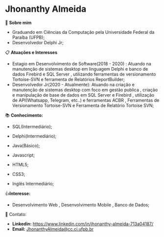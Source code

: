 # Jhonanthy Almeida

:scroll:  **Sobre mim** 

 -	Graduando em Ciências da Computação pela Universidade Federal da Paraíba (UFPB);
 -	Desenvolvedor Delphi Jr;

:clipboard: **Atuações e Interesses**

   -	Estagio em Desenvolvimento de Software(2018 - 2020) : Atuando na manutenção de sistemas desktop em linguagem Delphi e banco de dados Firebird e SQL Server , utilizando ferramentas de versionamento Tortoise-SVN e ferramenta de Relatórios ReportBuilder;
   -	Desenvolvedor Jr(2020 - Atualmente): Atuando na criação e manutenção de sistemas desktop com foco em gestão publica , criação e manipulação de base de dados em SQL Server e Firebird , utilização de API(Whatsapp, Telegram, etc..) e ferramentas ACBR , Ferramentas de Versionamento Tortoise-SVN e Ferramenta de Relatório Tortoise SVN;

:books: **Conhecimento:** 

- SQL(Intermediário);
  
- Delphi(Intermediário);

- Java(Básico);

- Javascript;

- HTML5;

- CSS3;

- Inglês Intermediário; 

  

:+1:**Interesse:** 

- Desenvolvimento Web , Desenvolvimento Mobile , Banco de Dados;



:calling: Contato:

- **Linkedin:**  https://www.linkedin.com/in/jhonanthy-almeida-713a04187/
- **Email:** JhonanthyAlmeida@cc.ci.ufpb.br



​	



